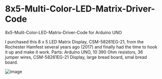 # 8x5-Multi-Color-LED-Matrix-Driver-Code
8x5-Mulit-Color-LED-Matrix-Driver-Code for Arduino UNO

I purchased this 8 x 5 LED Matrix Display, CSM-58261EG-21, from the Rochester Hamfest several years ago (2017) and finally had the time to hook it up and make it work.
Parts: Arduino UNO, 10 390 Ohm resistors, 36 jumper wires, CSM-58261EG-21 Display, large bread board, smal bread board.

![image](https://user-images.githubusercontent.com/6855662/148178383-02bbf0e9-bb36-4192-aa8f-75309694f5ff.png)
